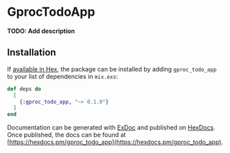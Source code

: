 # GprocTodoApp

**TODO: Add description**

## Installation

If [available in Hex](https://hex.pm/docs/publish), the package can be installed
by adding `gproc_todo_app` to your list of dependencies in `mix.exs`:

```elixir
def deps do
  [
    {:gproc_todo_app, "~> 0.1.0"}
  ]
end
```

Documentation can be generated with [ExDoc](https://github.com/elixir-lang/ex_doc)
and published on [HexDocs](https://hexdocs.pm). Once published, the docs can
be found at [https://hexdocs.pm/gproc_todo_app](https://hexdocs.pm/gproc_todo_app).

